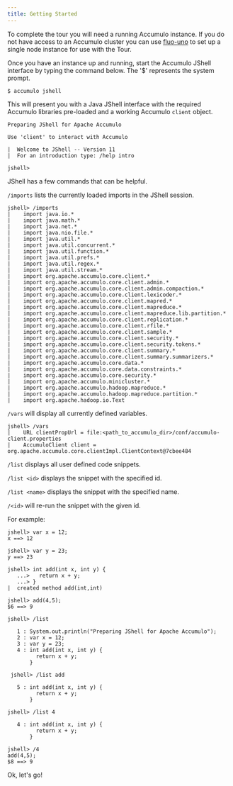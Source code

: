 ```yaml
---
title: Getting Started
---
```


To complete the tour you will need a running Accumulo instance. If you do not have access to an
Accumulo cluster you can use [fluo-uno] to set up a single node instance for use with the Tour.

Once you have an instance up and running, start the Accumulo JShell interface by typing the command
below. The '$' represents the system prompt.

```commandline
$ accumulo jshell
```

This will present you with a Java JShell interface with the required Accumulo libraries pre-loaded
and a working Accumulo ```client``` object.

```commandline
Preparing JShell for Apache Accumulo

Use 'client' to interact with Accumulo

|  Welcome to JShell -- Version 11
|  For an introduction type: /help intro

jshell>
```

JShell has a few commands that can be helpful.

`/imports` lists the currently loaded imports in the JShell session.

```commandline
jshell> /imports
|    import java.io.*
|    import java.math.*
|    import java.net.*
|    import java.nio.file.*
|    import java.util.*
|    import java.util.concurrent.*
|    import java.util.function.*
|    import java.util.prefs.*
|    import java.util.regex.*
|    import java.util.stream.*
|    import org.apache.accumulo.core.client.*
|    import org.apache.accumulo.core.client.admin.*
|    import org.apache.accumulo.core.client.admin.compaction.*
|    import org.apache.accumulo.core.client.lexicoder.*
|    import org.apache.accumulo.core.client.mapred.*
|    import org.apache.accumulo.core.client.mapreduce.*
|    import org.apache.accumulo.core.client.mapreduce.lib.partition.*
|    import org.apache.accumulo.core.client.replication.*
|    import org.apache.accumulo.core.client.rfile.*
|    import org.apache.accumulo.core.client.sample.*
|    import org.apache.accumulo.core.client.security.*
|    import org.apache.accumulo.core.client.security.tokens.*
|    import org.apache.accumulo.core.client.summary.*
|    import org.apache.accumulo.core.client.summary.summarizers.*
|    import org.apache.accumulo.core.data.*
|    import org.apache.accumulo.core.data.constraints.*
|    import org.apache.accumulo.core.security.*
|    import org.apache.accumulo.minicluster.*
|    import org.apache.accumulo.hadoop.mapreduce.*
|    import org.apache.accumulo.hadoop.mapreduce.partition.*
|    import org.apache.hadoop.io.Text
```

`/vars` will display all currently defined variables.

```commandline
jshell> /vars
|    URL clientPropUrl = file:<path_to_accumulo_dir>/conf/accumulo-client.properties
|    AccumuloClient client = org.apache.accumulo.core.clientImpl.ClientContext@7cbee484
```

`/list` displays all user defined code snippets.

`/list <id>` displays the snippet with the specified id.

`/list <name>` displays the snippet with the specified name.

`/<id>` will re-run the snippet with the given id.

For example:

```commandline
jshell> var x = 12;
x ==> 12

jshell> var y = 23;
y ==> 23

jshell> int add(int x, int y) {
   ...>   return x + y;
   ...> }
|  created method add(int,int)

jshell> add(4,5);
$6 ==> 9      

jshell> /list

   1 : System.out.println("Preparing JShell for Apache Accumulo");
   2 : var x = 12;
   3 : var y = 23;
   4 : int add(int x, int y) {
         return x + y;
       }

 jshell> /list add

   5 : int add(int x, int y) {
         return x + y;
       }

jshell> /list 4

   4 : int add(int x, int y) {
         return x + y;
       }
       
jshell> /4
add(4,5);
$8 ==> 9
```

Ok, let's go!

[fluo-uno]: https://github.com/apache/fluo-uno
